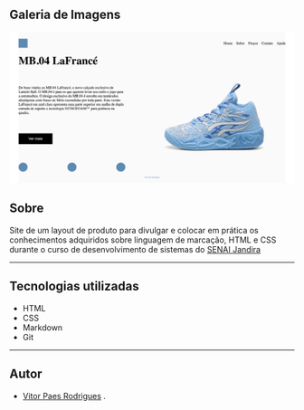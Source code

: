 ## Galeria de Imagens
![](./img/preview-layout.png)

## Sobre
Site de um layout de produto para divulgar e colocar em prática os conhecimentos adquiridos sobre linguagem de marcação, HTML e CSS durante o curso de desenvolvimento de sistemas do [SENAI Jandira](https://sp.senai.br/unidade/jandira/)

---

## Tecnologias utilizadas
- HTML
- CSS
- Markdown
- Git

---

## Autor
- [Vitor Paes Rodrigues](https://www.linkedin.com/in/vitor-paes-166b95295/)
.